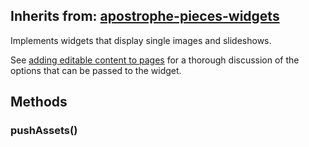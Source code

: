 ## Inherits from: [apostrophe-pieces-widgets](../apostrophe-pieces-widgets/README.md)
Implements widgets that display single images and slideshows.

See [adding editable content to pages](https://docs.apostrophecms.org/apostrophe/tutorials/getting-started/adding-editable-content-to-pages#apostrophe-images) for a thorough discussion of the options that can be passed to the widget.


## Methods
### pushAssets()

